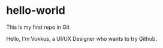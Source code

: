 # hello-world
This is my first repo in Git

Hello, I'm Vokkus, a UI/UX Designer who wants to try Github.
